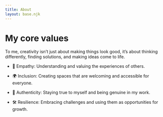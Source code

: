 ```yaml
---
title: About
layout: base.njk
---
```


# My core values

To me, creativity isn’t just about making things look good, it’s about thinking differently, finding solutions, and making ideas come to life.

- <span aria-hidden="true">🧡</span> Empathy: Understanding and valuing the experiences of others.

- <span aria-hidden="true">🌍</span> Inclusion: Creating spaces that are welcoming and accessible for everyone.

- <span aria-hidden="true">🌟</span> Authenticity: Staying true to myself and being genuine in my work.

- <span aria-hidden="true">🛠️</span> Resilience: Embracing challenges and using them as opportunities for growth.

